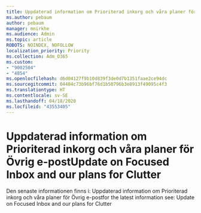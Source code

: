 ```yaml
---
title: Uppdaterad information om Prioriterad inkorg och våra planer för Övrig e-post
ms.author: pebaum
author: pebaum
manager: mnirkhe
ms.audience: Admin
ms.topic: article
ROBOTS: NOINDEX, NOFOLLOW
localization_priority: Priority
ms.collection: Adm_O365
ms.custom:
- "9002504"
- "4854"
ms.openlocfilehash: d6d04127f9b10d839f3de0d7b1351faae2ce94dc
ms.sourcegitcommit: 04484c73b96bf76d1b50796b3e8913f49095c4f3
ms.translationtype: HT
ms.contentlocale: sv-SE
ms.lasthandoff: 04/18/2020
ms.locfileid: "43553405"
---
```

# <a name="update-on-focused-inbox-and-our-plans-for-clutter"></a><span data-ttu-id="d5102-102">Uppdaterad information om Prioriterad inkorg och våra planer för Övrig e-post</span><span class="sxs-lookup"><span data-stu-id="d5102-102">Update on Focused Inbox and our plans for Clutter</span></span>

<span data-ttu-id="d5102-103">Den senaste informationen finns i: Uppdaterad information om Prioriterad inkorg och våra planer för Övrig e-post</span><span class="sxs-lookup"><span data-stu-id="d5102-103">for the latest information see: Update on Focused Inbox and our plans for Clutter</span></span>
